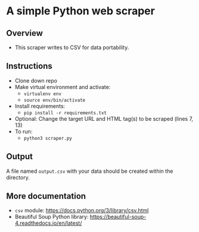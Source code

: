 # A simple Python web scraper 

## Overview
- This scraper writes to CSV for data portability.

## Instructions
- Clone down repo
- Make virtual environment and activate:
  - `virtualenv env`
  - `source env/bin/activate`
- Install requirements:
  - `pip install -r requirements.txt`
- Optional: Change the target URL and HTML tag(s) to be scraped (lines 7, 13)
- To run:
  - `python3 scraper.py`

## Output
A file named `output.csv` with your data should be created within the directory.

## More documentation
- `csv` module: https://docs.python.org/3/library/csv.html
- Beautiful Soup Python library: https://beautiful-soup-4.readthedocs.io/en/latest/ 

